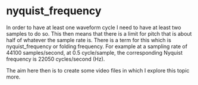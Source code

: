 # nyquist_frequency

In order to have at least one waveform cycle I need to have at least two samples to do so. This then means that there is a limit for pitch that is about half of whatever the sample rate is. There is a term for this which is nyquist_frequency or folding frequency. For example at a sampling rate of 44100 samples/second, at 0.5 cycle/sample, the corresponding Nyquist frequency is 22050 cycles/second (Hz).

The aim here then is to create some video files in which I explore this topic more. 



